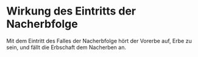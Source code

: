 # Wirkung des Eintritts der Nacherbfolge

Mit dem Eintritt des Falles der Nacherbfolge hört der Vorerbe auf, Erbe zu sein, und fällt die Erbschaft dem Nacherben an. 

